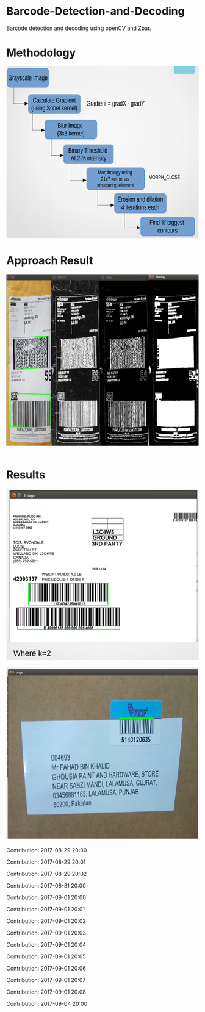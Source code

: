 # Barcode-Detection-and-Decoding
Barcode detection and decoding using openCV and Zbar.

# Methodology
<img src="/imgs/method.png" width="800px" height="450px"></br>
# Approach Result
<img src="/imgs/approach.png" width="900px" height="450px"></br></br>
# Results
<img src="/imgs/result1.png" width="800px" height="450px"></br></br>
<img src="/imgs/result2.png" width="800px" height="450px"></br></br>
Contribution: 2017-08-29 20:00

Contribution: 2017-08-29 20:01

Contribution: 2017-08-29 20:02

Contribution: 2017-08-31 20:00

Contribution: 2017-09-01 20:00

Contribution: 2017-09-01 20:01

Contribution: 2017-09-01 20:02

Contribution: 2017-09-01 20:03

Contribution: 2017-09-01 20:04

Contribution: 2017-09-01 20:05

Contribution: 2017-09-01 20:06

Contribution: 2017-09-01 20:07

Contribution: 2017-09-01 20:08

Contribution: 2017-09-04 20:00

